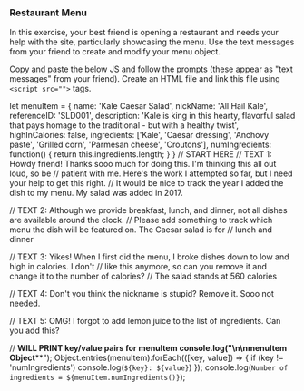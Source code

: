 ### Restaurant Menu

In this exercise, your best friend is opening a restaurant and needs your help with the site, particularly showcasing the menu. Use the text messages from your friend to create and modify your menu object.

Copy and paste the below JS and follow the prompts (these appear as "text messages" from your friend). Create an HTML file and link this file using `<script src="">` tags.

let menuItem = {
  name: 'Kale Caesar Salad',
  nickName: 'All Hail Kale',
  referenceID: 'SLD001',
  description: 'Kale is king in this hearty, flavorful salad that pays homage to the traditional - but with a healthy twist',
  highInCalories: false,
  ingredients: ['Kale', 'Caesar dressing', 'Anchovy paste', 'Grilled corn', 'Parmesan cheese', 'Croutons'],
  numIngredients: function() {
    return this.ingredients.length;
  }
}
// START HERE
// TEXT 1: Howdy friend!  Thanks sooo much for doing this. I'm thinking this all out loud, so be
// patient with me.  Here's the work I attempted so far, but I need your help to get this right.
// It would be nice to track the year I added the dish to my menu. My salad was added in 2017.

// TEXT 2: Although we provide breakfast, lunch, and dinner, not all dishes are available around the clock.
// Please add something to track which menu the dish will be featured on. The Caesar salad is for
// lunch and dinner

// TEXT 3: Yikes! When I first did the menu, I broke dishes down to low and high in calories.  I don't
// like this anymore, so can you remove it and change it to the number of calories?
// The salad stands at 560 calories

// TEXT 4: Don't you think the nickname is stupid?  Remove it.  Sooo not needed.

// TEXT 5: OMG!  I forgot to add lemon juice to the list of ingredients.  Can you add this?

// **WILL PRINT key/value pairs for menuItem
console.log("\n\n******menuItem Object******");
Object.entries(menuItem).forEach(([key, value]) => {
  if (key != 'numIngredients')
    console.log(`${key}: ${value}`)
  });
console.log(`Number of ingredients = ${menuItem.numIngredients()}`);
